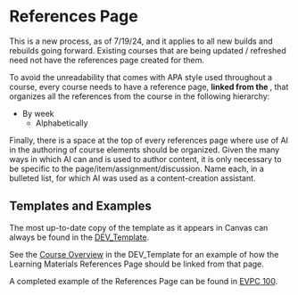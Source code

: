 # References Page

<note>This is a new process, as of 7/19/24, and it applies to all new builds
and rebuilds going forward. Existing courses that are being updated / refreshed
need not have the references page created for them. </note>

To avoid the unreadability that comes with APA style used throughout a course, 
every course needs to have a reference page, **linked from the [](Course-Overview-Page.md)**, 
that organizes all the references from the course in the following hierarchy:
- By week
  - Alphabetically

Finally, there is a space at the top of every references page where use of AI
in the authoring of course elements should be organized. Given the many ways in
which AI can and is used to author content, it is only necessary to be specific
to the page/item/assignment/discussion. Name each, in a bulleted list, for which
AI was used as a content-creation assistant. 

## Templates and Examples

The most up-to-date copy of the template as it appears in Canvas can always be
found in the [DEV_Template](https://unity.instructure.com/courses/3850558/pages/learning-materials-reference-page).

See the [Course Overview](https://unity.instructure.com/courses/3850558/pages/course-overview) in 
the DEV_Template for an example of how the Learning Materials References Page should be linked from 
that page. 

A completed example of the References Page can be found in [EVPC 100](https://unity.instructure.com/courses/3973675/pages/learning-materials-reference-page).

